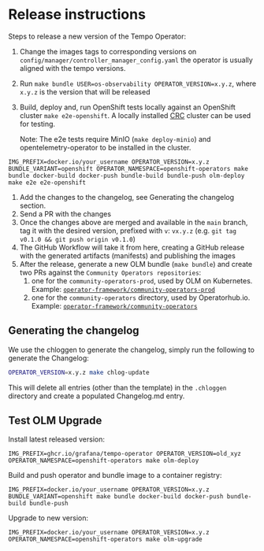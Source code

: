# Release instructions

Steps to release a new version of the Tempo Operator:

1. Change the images tags to corresponding versions on `config/manager/controller_manager_config.yaml` the operator is usually aligned with the tempo versions. 
1. Run `make bundle USER=os-observability OPERATOR_VERSION=x.y.z`, where `x.y.z` is the version that will be released
1. Build, deploy and, run OpenShift tests locally against an OpenShift cluster `make e2e-openshift`. A locally installed [CRC](https://github.com/crc-org/crc) cluster can be used for testing.

   Note: The e2e tests require MinIO (`make deploy-minio`) and opentelemetry-operator to be installed in the cluster.
```
IMG_PREFIX=docker.io/your_username OPERATOR_VERSION=x.y.z BUNDLE_VARIANT=openshift OPERATOR_NAMESPACE=openshift-operators make bundle docker-build docker-push bundle-build bundle-push olm-deploy
make e2e e2e-openshift
```
1. Add the changes to the changelog, see Generating the changelog section.
1. Send a PR with the changes
1. Once the changes above are merged and available in the `main` branch, tag it with the desired version, prefixed with `v`: `vx.y.z` (e.g. `git tag v0.1.0 && git push origin v0.1.0`)
1. The GitHub Workflow will take it from here, creating a GitHub release with the generated artifacts (manifests) and publishing the images
1. After the release, generate a new OLM bundle (`make bundle`) and create two PRs against the `Community Operators repositories`:
   1. one for the `community-operators-prod`, used by OLM on Kubernetes. Example: [`operator-framework/community-operators-prod`](https://github.com/redhat-openshift-ecosystem/community-operators-prod/pull/494)
   1. one for the `community-operators` directory, used by Operatorhub.io. Example: [`operator-framework/community-operators`](https://github.com/k8s-operatorhub/community-operators/pull/461)

## Generating the changelog

We use the chloggen to generate the changelog, simply run the following to generate the Changelog:

```bash
OPERATOR_VERSION=x.y.z make chlog-update
```

This will delete all entries (other than the template) in the `.chloggen` directory and create a populated Changelog.md entry.

## Test OLM Upgrade
Install latest released version:
```
IMG_PREFIX=ghcr.io/grafana/tempo-operator OPERATOR_VERSION=old_xyz OPERATOR_NAMESPACE=openshift-operators make olm-deploy
```

Build and push operator and bundle image to a container registry:
```
IMG_PREFIX=docker.io/your_username OPERATOR_VERSION=x.y.z BUNDLE_VARIANT=openshift make bundle docker-build docker-push bundle-build bundle-push
```

Upgrade to new version:
```
IMG_PREFIX=docker.io/your_username OPERATOR_VERSION=x.y.z OPERATOR_NAMESPACE=openshift-operators make olm-upgrade
```
